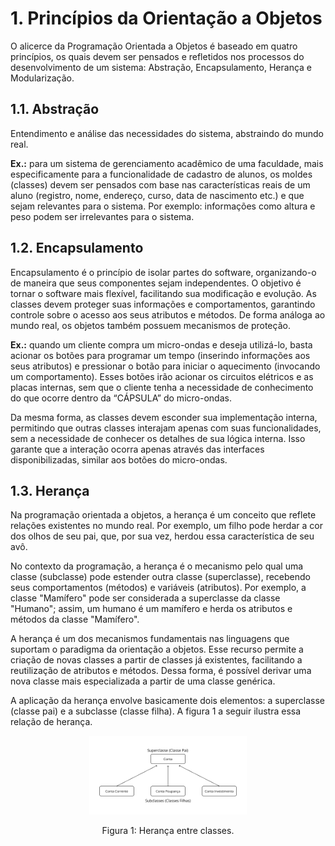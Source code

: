 # 1. Princípios da Orientação a Objetos

O alicerce da Programação Orientada a Objetos é baseado em quatro princípios, os quais devem ser pensados e refletidos nos processos do desenvolvimento de um sistema: Abstração, Encapsulamento, Herança e Modularização.

## 1.1. Abstração

Entendimento e análise das necessidades do sistema, abstraindo do mundo real.

**Ex.:** para um sistema de gerenciamento acadêmico de uma faculdade, mais especificamente para a funcionalidade de cadastro de alunos, os moldes (classes) devem ser pensados com base nas características reais de um aluno (registro, nome, endereço, curso, data de nascimento etc.) e que sejam relevantes para o sistema. Por exemplo: informações como altura e peso podem ser irrelevantes para o sistema.

## 1.2. Encapsulamento

Encapsulamento é o princípio de isolar partes do software, organizando-o de maneira que seus componentes sejam independentes. O objetivo é tornar o software mais flexível, facilitando sua modificação e evolução. As classes devem proteger suas informações e comportamentos, garantindo controle sobre o acesso aos seus atributos e métodos. De forma análoga ao mundo real, os objetos também possuem mecanismos de proteção.

**Ex.:** quando um cliente compra um micro-ondas e deseja utilizá-lo, basta acionar os botões para programar um tempo (inserindo informações aos seus atributos) e pressionar o botão para iniciar o aquecimento (invocando um comportamento). Esses botões irão acionar os circuitos elétricos e as placas internas, sem que o cliente tenha a necessidade de conhecimento do que ocorre dentro da “CÁPSULA” do micro-ondas.

Da mesma forma, as classes devem esconder sua implementação interna, permitindo que outras classes interajam apenas com suas funcionalidades, sem a necessidade de conhecer os detalhes de sua lógica interna. Isso garante que a interação ocorra apenas através das interfaces disponibilizadas, similar aos botões do micro-ondas.

## 1.3. Herança

Na programação orientada a objetos, a herança é um conceito que reflete relações existentes no mundo real. Por exemplo, um filho pode herdar a cor dos olhos de seu pai, que, por sua vez, herdou essa característica de seu avô.

No contexto da programação, a herança é o mecanismo pelo qual uma classe (subclasse) pode estender outra classe (superclasse), recebendo seus comportamentos (métodos) e variáveis (atributos). Por exemplo, a classe "Mamífero" pode ser considerada a superclasse da classe "Humano"; assim, um humano é um mamífero e herda os atributos e métodos da classe "Mamífero".

A herança é um dos mecanismos fundamentais nas linguagens que suportam o paradigma da orientação a objetos. Esse recurso permite a criação de novas classes a partir de classes já existentes, facilitando a reutilização de atributos e métodos. Dessa forma, é possível derivar uma nova classe mais especializada a partir de uma classe genérica.

A aplicação da herança envolve basicamente dois elementos: a superclasse (classe pai) e a subclasse (classe filha). A figura 1 a seguir ilustra essa relação de herança.

<div align="center">
    <img src="../imgs/heranca.png" width="50%"/>
    <p>Figura 1: Herança entre classes.</p>
</div>